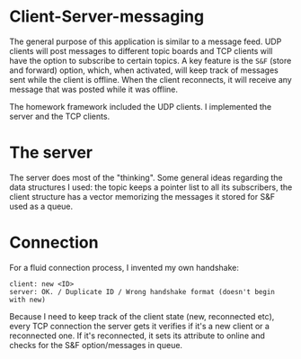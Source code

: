 # Client-Server-messaging
The general purpose of this application is similar to a message feed. UDP clients will post messages to different topic boards and TCP clients will have the option to subscribe to certain topics. A key feature is the `S&F` (store and forward) option, which, when activated, will keep track of messages sent while the client is offline. When the client reconnects, it will receive any message that was posted while it was offline.

The homework framework included the UDP clients. I implemented the server and the TCP clients.

# The server
The server does most of the "thinking". Some general ideas regarding the data structures I used: the topic keeps a pointer list to all its subscribers,
the client structure has a vector memorizing the messages it stored for S&F used as a queue.

# Connection
For a fluid connection process, I invented my own handshake:
```
client: new <ID>
server: OK. / Duplicate ID / Wrong handshake format (doesn't begin with new)
```

Because I need to keep track of the client state (new, reconnected etc), every TCP connection the server gets it verifies if it's a new client
or a reconnected one. If it's reconnected, it sets its attribute to online and checks for the S&F option/messages in queue.
